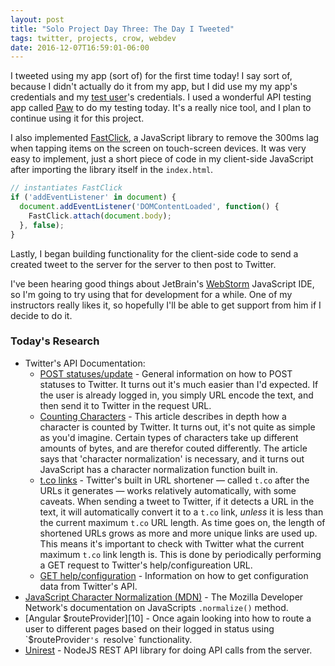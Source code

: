 ```yaml
---
layout: post
title: "Solo Project Day Three: The Day I Tweeted"
tags: twitter, projects, crow, webdev
date: 2016-12-07T16:59:01-06:00
---
```


I tweeted using my app (sort of) for the first time today! I say sort of, because I didn't actually do it from my app, but I did use my my app's credentials and my [test user][1]'s credentials. I used a wonderful API testing app called [Paw][2] to do my testing today. It's a really nice tool, and I plan to continue using it for this project.

I also implemented [FastClick][3], a JavaScript library to remove the 300ms lag when tapping items on the screen on touch-screen devices. It was very easy to implement, just a short piece of code in my client-side JavaScript after importing the library itself in the `index.html`.

```javascript
// instantiates FastClick
if ('addEventListener' in document) {
  document.addEventListener('DOMContentLoaded', function() {
    FastClick.attach(document.body);
  }, false);
}
```

Lastly, I began building functionality for the client-side code to send a created tweet to the server for the server to then post to Twitter.

I've been hearing good things about JetBrain's [WebStorm][4] JavaScript IDE, so I'm going to try using that for development for a while. One of my instructors really likes it, so hopefully I'll be able to get support from him if I decide to do it.

### Today's Research

- Twitter's API Documentation:
	- [POST statuses/update][5] - General information on how to POST statuses to Twitter. It turns out it's much easier than I'd expected. If the user is already logged in, you simply URL encode the text, and then send it to Twitter in the request URL.
	- [Counting Characters][6] - This article describes in depth how a character is counted by Twitter. It turns out, it's not quite as simple as you'd imagine. Certain types of characters take up different amounts of bytes, and are therefor couted differently. The article says that 'character normalization' is necessary, and it turns out JavaScript has a character normalization function built in.
	- [t.co links][7] - Twitter's built in URL shortener — called `t.co` after the URLs it generates — works relatively automatically, with some caveats. When sending a tweet to Twitter, if it detects a URL in the text, it will automatically convert it to a `t.co` link, *unless* it is less than the current maximum `t.co` URL length. As time goes on, the length of shortened URLs grows as more and more unique links are used up. This means it's important to check with Twitter what the current maximum `t.co` link length is. This is done by periodically performing a GET request to Twitter's help/configureation URL.
	- [GET help/configuration][8] - Information on how to get configuration data from Twitter's API.
- [JavaScript Character Normalization (MDN)][9] - The Mozilla Developer Network's documentation on JavaScripts `.normalize()` method.
- [Angular $routeProvider][10] - Once again looking into how to route a user to different pages based on their logged in status using `$routeProvider`'s `resolve` functionality.
- [Unirest][11] - NodeJS REST API library for doing API calls from the server.

[1]:	http://twitter.com/hisaac0
[2]:	https://paw.cloud
[3]:	https://github.com/ftlabs/fastclick
[4]:	https://www.jetbrains.com/webstorm/
[5]:	https://dev.twitter.com/rest/reference/post/statuses/update
[6]:	https://dev.twitter.com/basics/counting-characters
[7]:	https://dev.twitter.com/basics/tco
[8]:	https://dev.twitter.com/rest/reference/get/help/configuration
[9]:	https://developer.mozilla.org/en-US/docs/Web/JavaScript/Reference/Global_Objects/String/normalize
[10]:	https://docs.angularjs.org/api/ngRoute/provider/$routeProvider
[11]:	http://unirest.io/nodejs.html
